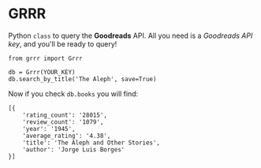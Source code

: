 # GRRR
Python `class` to query the **Goodreads** API. All you need is a _Goodreads API key_, and you'll be ready to query!
```
from grrr import Grrr

db = Grrr(YOUR_KEY)
db.search_by_title('The Aleph', save=True)
```
Now if you check `db.books` you will find:
```
[{
    'rating_count': '28015',
    'review_count': '1079',
    'year': '1945',
    'average_rating': '4.38',
    'title': 'The Aleph and Other Stories',
    'author': 'Jorge Luis Borges'
}]
```
